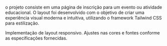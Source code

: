o projeto consiste em uma página de inscrição para um evento ou atividade educacional. 
O layout foi desenvolvido com o objetivo de criar uma experiência visual moderna e intuitiva, 
utilizando o framework Tailwind CSS para estilização.

Implementação de layout responsivo.
Ajustes nas cores e fontes conforme as especificações fornecidas.
